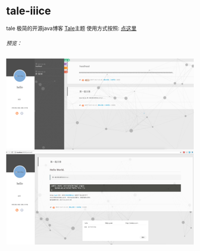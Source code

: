 # tale-iiice
tale
极简的开源java博客 [Tale](https://github.com/otale/tale/)主题
使用方式按照: [点这里](https://github.com/otale/tale/wiki/4.-%E4%B8%BB%E9%A2%98%E4%BD%BF%E7%94%A8)
###### 预览：
![](./tale-1.png)
![](./tale-2.png)
